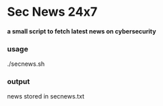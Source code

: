 # Sec News 24x7
#### a small script to fetch latest news on cybersecurity
### usage
./secnews.sh 
### output 
news stored in secnews.txt
